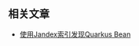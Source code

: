 ## 相关文章

+ [使用Jandex索引发现Quarkus Bean](http://tu-yucheng.github.io/microservice/2023/05/19/quarkus-bean-discovery-index.html)